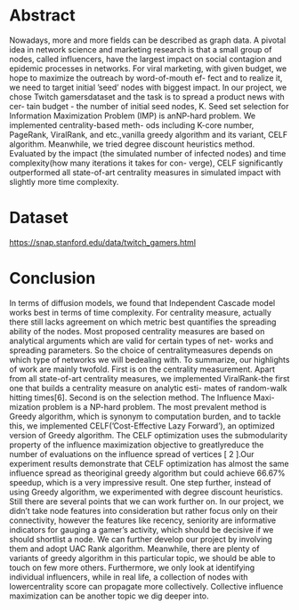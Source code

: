 # Abstract
Nowadays, more and more fields can be described as graph data. A pivotal idea in network science and marketing research is that a small group of nodes, called influencers, have
the largest impact on social contagion and epidemic processes in networks. For viral marketing, with given budget, we hope to maximize the outreach by word-of-mouth ef-
fect and to realize it, we need to target initial ’seed’ nodes with biggest impact. In our project, we chose Twitch gamersdataset and the task is to spread a product news with cer-
tain budget - the number of initial seed nodes, K. Seed set selection for Information Maximization Problem (IMP) is anNP-hard problem. We implemented centrality-based meth-
ods including K-core number, PageRank, ViralRank, and etc.,vanilla greedy algorithm and its variant, CELF algorithm.
Meanwhile, we tried degree discount heuristics method. Evaluated by the impact (the simulated number of infected nodes) and time complexity(how many iterations it takes for con-
verge), CELF significantly outperformed all state-of-art centrality measures in simulated impact with slightly more time complexity. 

# Dataset
https://snap.stanford.edu/data/twitch_gamers.html

# Conclusion
In terms of diffusion models, we found that Independent Cascade model works best in terms of time complexity. For centrality measure, actually there still lacks agreement on
which metric best quantifies the spreading ability of the nodes. Most proposed centrality measures are based on analytical arguments which are valid for certain types of net-
works and spreading parameters. So the choice of centralitymeasures depends on which type of networks we will bedealing with.
To summarize, our highlights of work are mainly twofold.
First is on the centrality measurement. Apart from all state-of-art centrality measures, we implemented ViralRank-the first one that builds a centrality measure on analytic esti-
mates of random-walk hitting times[6]. Second is on the selection method. The Influence Maxi-mization problem is a NP-hard problem. The most prevalent
method is Greedy algorithm, which is synonym to computation burden, and to tackle this, we implemented CELF(’Cost-Effective Lazy Forward’), an optimized version of Greedy
algorithm. The CELF optimization uses the submodularity property of the influence maximization objective to greatlyreduce the number of evaluations on the influence spread of
vertices [ 2 ].Our experiment results demonstrate that CELF optimization has almost the same influence spread as theoriginal greedy algorithm but could achieve 66.67% speedup,
which is a very impressive result.
One step further, instead of using Greedy algorithm, we experimented with degree discount heuristics. Still there are several points that we can work further on.
In our project, we didn’t take node features into consideration but rather focus only on their connectivity, however the features like recency, seniority are informative indicators for
gauging a gamer’s activity, which should be decisive if we should shortlist a node. We can further develop our project by involving them and adopt UAC Rank algorithm.
Meanwhile, there are plenty of variants of greedy algorithm in this particular topic, we should be able to touch on few more others.
Furthermore, we only look at identifying individual influencers, while in real life, a collection of nodes with lowercentrality score can propagate more collectively. Collective
influence maximization can be another topic we dig deeper into.

